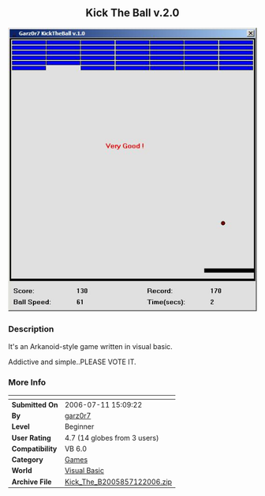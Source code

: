 ﻿<div align="center">

## Kick The Ball v\.2\.0

<img src="PIC2006712331323892.JPG">
</div>

### Description

It's an Arkanoid-style game written in visual basic.

Addictive and simple..PLEASE VOTE IT.
 
### More Info
 


<span>             |<span>
---                |---
**Submitted On**   |2006-07-11 15:09:22
**By**             |[garz0r7](https://github.com/Planet-Source-Code/PSCIndex/blob/master/ByAuthor/garz0r7.md)
**Level**          |Beginner
**User Rating**    |4.7 (14 globes from 3 users)
**Compatibility**  |VB 6\.0
**Category**       |[Games](https://github.com/Planet-Source-Code/PSCIndex/blob/master/ByCategory/games__1-38.md)
**World**          |[Visual Basic](https://github.com/Planet-Source-Code/PSCIndex/blob/master/ByWorld/visual-basic.md)
**Archive File**   |[Kick\_The\_B2005857122006\.zip](https://github.com/Planet-Source-Code/garz0r7-kick-the-ball-v-2-0__1-65922/archive/master.zip)








